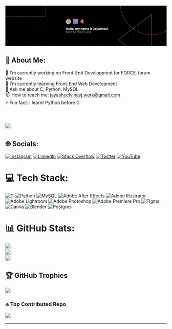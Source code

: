 ![logo](https://github.com/JayZ6969/JayZ6969/blob/main/Hello%2C%20my%20name%20is%20Jayasheel.%20Nice%20to%20meet%20you.%20(1).png)



## 💫 About Me:
🔭 I'm currently working on Front-End Development for FORCE-forum website<br>🌱 I'm currently learning Front-End Web Development<br>💬 Ask me about C, Python, MySQL<br>📫 How to reach me: jayasheelvinayj.work@gmail.com<br>⚡ Fun fact: I learnt Python before C 

# [![](https://visitcount.itsvg.in/api?id=JayZ6969&icon=5&color=11)](https://visitcount.itsvg.in)

## 🌐 Socials:
[![Instagram](https://img.shields.io/badge/Instagram-%23E4405F.svg?logo=Instagram&logoColor=white)](https://instagram.com/jayasheel.vinay) [![LinkedIn](https://img.shields.io/badge/LinkedIn-%230077B5.svg?logo=linkedin&logoColor=white)](https://linkedin.com/in/jayasheelvinayj) [![Stack Overflow](https://img.shields.io/badge/-Stackoverflow-FE7A16?logo=stack-overflow&logoColor=white)](https://stackoverflow.com/users/22414544) [![Twitter](https://img.shields.io/badge/Twitter-%231DA1F2.svg?logo=Twitter&logoColor=white)](https://twitter.com/JayasheelVinay) [![YouTube](https://img.shields.io/badge/YouTube-%23FF0000.svg?logo=YouTube&logoColor=white)]([https://youtube.com/@UCd3N2e2zpoGC4j5-ngzq5jQ](https://www.youtube.com/@JayZ6969)) 

# 💻 Tech Stack:
![C](https://img.shields.io/badge/c-%2300599C.svg?style=for-the-badge&logo=c&logoColor=white) ![Python](https://img.shields.io/badge/python-3670A0?style=for-the-badge&logo=python&logoColor=ffdd54) ![MySQL](https://img.shields.io/badge/mysql-%2300f.svg?style=for-the-badge&logo=mysql&logoColor=white) ![Adobe After Effects](https://img.shields.io/badge/Adobe%20After%20Effects-9999FF.svg?style=for-the-badge&logo=Adobe%20After%20Effects&logoColor=white) ![Adobe Illustrator](https://img.shields.io/badge/adobeillustrator-%23FF9A00.svg?style=for-the-badge&logo=adobeillustrator&logoColor=white) ![Adobe Lightroom](https://img.shields.io/badge/Adobe%20Lightroom-31A8FF.svg?style=for-the-badge&logo=Adobe%20Lightroom&logoColor=white) ![Adobe Photoshop](https://img.shields.io/badge/adobephotoshop-%2331A8FF.svg?style=for-the-badge&logo=adobephotoshop&logoColor=white) ![Adobe Premiere Pro](https://img.shields.io/badge/Adobe%20Premiere%20Pro-9999FF.svg?style=for-the-badge&logo=Adobe%20Premiere%20Pro&logoColor=white) 	![Figma](https://img.shields.io/badge/figma-%23F24E1E.svg?style=for-the-badge&logo=figma&logoColor=white) ![Canva](https://img.shields.io/badge/Canva-%2300C4CC.svg?style=for-the-badge&logo=Canva&logoColor=white) ![Blender](https://img.shields.io/badge/blender-%23F5792A.svg?style=for-the-badge&logo=blender&logoColor=white) ![Postgres](https://img.shields.io/badge/postgres-%23316192.svg?style=for-the-badge&logo=postgresql&logoColor=white)
# 📊 GitHub Stats:
![](https://github-readme-stats-git-masterrstaa-rickstaa.vercel.app/api?username=JayZ6969&&show_icons=true&theme=dark)<br/>
![](https://github-readme-streak-stats.herokuapp.com/?user=JayZ6969&theme=radical&hide_border=true)<br/>
![](https://github-readme-stats.vercel.app/api/top-langs/?username=JayZ6969&theme=radical&hide_border=true&include_all_commits=true&count_private=true&layout=compact)

## 🏆 GitHub Trophies
![](https://github-profile-trophy.vercel.app/?username=JayZ6969&theme=radical&no-frame=true&no-bg=false&margin-w=4)

### 🔝 Top Contributed Repo
![](https://github-contributor-stats.vercel.app/api?username=JayZ6969&limit=5&theme=dark&combine_all_yearly_contributions=true)

---
<!-- Proudly created with GPRM ( https://gprm.itsvg.in ) -->
